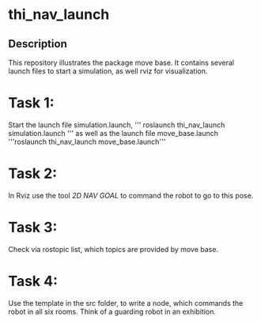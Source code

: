 # thi_nav_launch

## Description
This repository illustrates the package move base. It contains several launch files to start a simulation, as well rviz for visualization. 



# Task 1: 
Start the launch file simulation.launch, 
'''
roslaunch thi_nav_launch simulation.launch
'''
as well as the launch file move_base.launch
'''roslaunch thi_nav_launch move_base.launch'''

# Task 2: 
In Rviz use the tool *2D NAV GOAL* to command the robot to go to this pose. 


# Task 3: 
Check via rostopic list, which topics are provided by move base.


# Task 4: 
Use the template in the src folder, to write a node, which commands the robot in all six rooms. Think of a guarding robot in an exhibition. 

